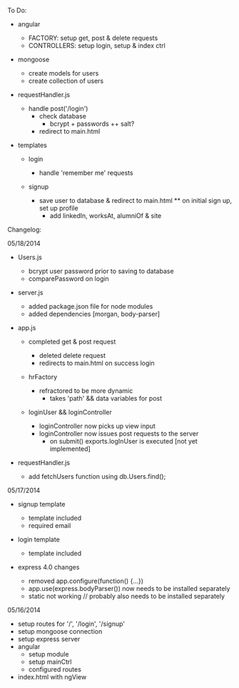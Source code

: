 To Do:

- angular 
  - FACTORY: setup get, post & delete requests
  - CONTROLLERS: setup login, setup & index ctrl

- mongoose
  - create models for users
  - create collection of users

- requestHandler.js
  - handle post('/login')
    - check database
      - bcrypt + passwords ++ salt?
    - redirect to main.html 

- templates
  - login
    - handle 'remember me' requests

  - signup
    - save user to database & redirect to main.html
    ** on initial sign up, set up profile
      * add linkedIn, worksAt, alumniOf & site



Changelog:

05/18/2014
- Users.js
  - bcrypt user password prior to saving to database
  - comparePassword on login

- server.js
  - added package.json file for node modules
  - added dependencies [morgan, body-parser]

- app.js
  - completed get & post request
    - deleted delete request
    - redirects to main.html on success login

  - hrFactory
    - refractored to be more dynamic
      - takes 'path' && data variables for post

  - loginUser && loginController
    - loginController now picks up view input
    - loginController now issues post requests to the server
      - on submit() exports.logInUser is executed [not yet implemented]
    
- requestHandler.js
  - add fetchUsers function using db.Users.find();



05/17/2014
- signup template
  - template included
  - required email 

- login template
  - template included

- express 4.0 changes 
  - removed app.configure(function() {...})
  - app.use(express.bodyParser()) now needs to be installed separately
  - static not working // probably also needs to be installed separately



05/16/2014
- setup routes for '/', '/login', '/signup'
- setup mongoose connection
- setup express server
- angular
  - setup module
  - setup mainCtrl
  - configured routes
- index.html with ngView